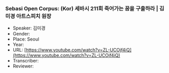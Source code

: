 ### Sebasi Open Corpus: (Kor) 세바시 211회 죽어가는 꿈을 구출하라 | 김미경 아트스피치 원장

- Speaker: 김미경
- Gender: 
- Place: Seoul
- Year: 
- URL: [https://www.youtube.com/watch?v=ZL-UCOjf4iQ](https://www.youtube.com/watch?v=ZL-UCOjf4iQ)
- Transcriber: 
- Reviewer: 


